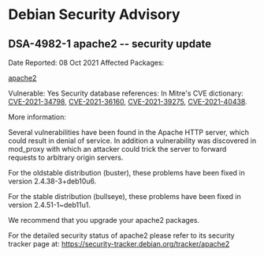 
Debian Security Advisory
========================


DSA-4982-1 apache2 -- security update
-------------------------------------



Date Reported:
08 Oct 2021
Affected Packages:

[apache2](https://packages.debian.org/src:apache2)

Vulnerable:
Yes
Security database references:
In Mitre's CVE dictionary: [CVE-2021-34798](https://security-tracker.debian.org/tracker/CVE-2021-34798), [CVE-2021-36160](https://security-tracker.debian.org/tracker/CVE-2021-36160), [CVE-2021-39275](https://security-tracker.debian.org/tracker/CVE-2021-39275), [CVE-2021-40438](https://security-tracker.debian.org/tracker/CVE-2021-40438).  

More information:

Several vulnerabilities have been found in the Apache HTTP server, which
could result in denial of service. In addition a vulnerability was
discovered in mod\_proxy with which an attacker could trick the server
to forward requests to arbitrary origin servers.


For the oldstable distribution (buster), these problems have been fixed
in version 2.4.38-3+deb10u6.


For the stable distribution (bullseye), these problems have been fixed in
version 2.4.51-1~deb11u1.


We recommend that you upgrade your apache2 packages.


For the detailed security status of apache2 please refer to
its security tracker page at:
<https://security-tracker.debian.org/tracker/apache2>





